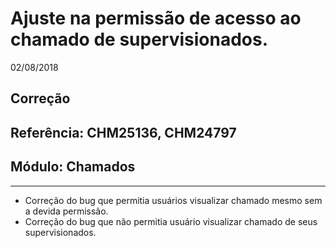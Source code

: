 # Ajuste na permissão de acesso ao chamado de supervisionados.
02/08/2018
## Correção
## Referência: CHM25136, CHM24797
## Módulo: Chamados
***

* Correção do bug que permitia usuários visualizar chamado mesmo sem a devida permissão.
* Correção do bug que não permitia usuário visualizar chamado de seus supervisionados.